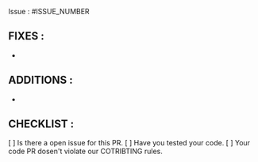 Issue : #ISSUE_NUMBER

## FIXES :

-

## ADDITIONS :

-

## CHECKLIST :

[ ] Is there a open issue for this PR.
[ ] Have you tested your code.
[ ] Your code PR dosen't violate our COTRIBTING rules.
